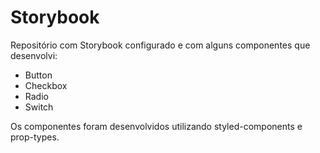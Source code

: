 # Storybook
Repositório com Storybook configurado e com alguns componentes que desenvolvi:

- Button
- Checkbox
- Radio
- Switch

Os componentes foram desenvolvidos utilizando styled-components e prop-types.